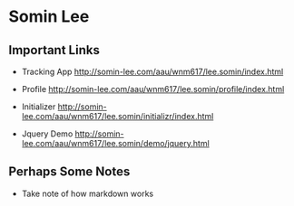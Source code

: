 # Somin Lee

## Important Links

- Tracking App http://somin-lee.com/aau/wnm617/lee.somin/index.html


- Profile http://somin-lee.com/aau/wnm617/lee.somin/profile/index.html
- Initializer http://somin-lee.com/aau/wnm617/lee.somin/initializr/index.html
- Jquery Demo http://somin-lee.com/aau/wnm617/lee.somin/demo/jquery.html



## Perhaps Some Notes

- Take note of how markdown works
